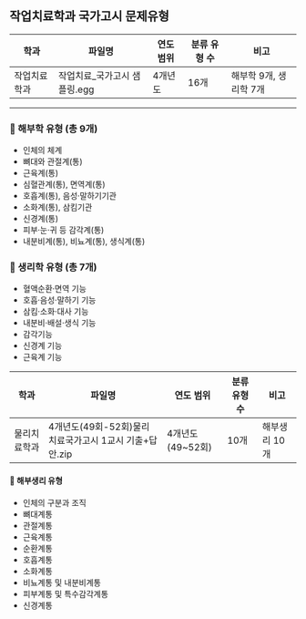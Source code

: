## 작업치료학과 국가고시 문제유형

| 학과         | 파일명                       | 연도 범위 | 분류 유형 수 | 비고                   |
|--------------|------------------------------|-----------|---------------|------------------------|
| 작업치료학과 | 작업치료_국가고시 샘플링.egg | 4개년도    | 16개           | 해부학 9개, 생리학 7개 |

---

### 🔹 해부학 유형 (총 9개)
- 인체의 체계  
- 뼈대와 관절계(통)  
- 근육계(통)  
- 심혈관계(통), 면역계(통)  
- 호흡계(통), 음성·말하기기관  
- 소화계(통), 삼킴기관  
- 신경계(통)  
- 피부·눈·귀 등 감각계(통)  
- 내분비계(통), 비뇨계(통), 생식계(통)

### 🔹 생리학 유형 (총 7개)
- 혈액순환·면역 기능  
- 호흡·음성·말하기 기능  
- 삼킴·소화·대사 기능  
- 내분비·배설·생식 기능  
- 감각기능  
- 신경계 기능  
- 근육계 기능


| 학과         | 파일명                                                           | 연도 범위         | 분류 유형 수 | 비고      |
|--------------|------------------------------------------------------------------|--------------------|---------------|-----------|
| 물리치료학과 | 4개년도(49회-52회)물리치료국가고시 1교시 기출+답안.zip           | 4개년도 (49~52회) | 10개           | 해부생리 10개 |

#### 🔹 해부생리 유형
- 인체의 구분과 조직  
- 뼈대계통  
- 관절계통  
- 근육계통  
- 순환계통  
- 호흡계통  
- 소화계통  
- 비뇨계통 및 내분비계통  
- 피부계통 및 특수감각계통  
- 신경계통  

